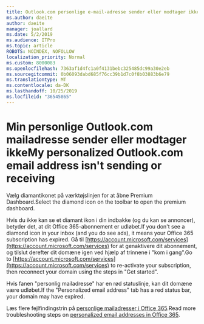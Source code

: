 ```yaml
---
title: Outlook.com personlige e-mail-adresse sender eller modtager ikke
ms.author: daeite
author: daeite
manager: joallard
ms.date: 5/2/2019
ms.audience: ITPro
ms.topic: article
ROBOTS: NOINDEX, NOFOLLOW
localization_priority: Normal
ms.custom: 8000083
ms.openlocfilehash: 7363af1d4fc1a0f4131bebc325485dc99a30e2eb
ms.sourcegitcommit: 0b06093dabd685f76cc39b1d7c0f8b03883b6e79
ms.translationtype: MT
ms.contentlocale: da-DK
ms.lasthandoff: 10/25/2019
ms.locfileid: "36545865"
---
```

# <a name="my-personalized-outlookcom-email-address-isnt-sending-or-receiving"></a><span data-ttu-id="2c8d1-102">Min personlige Outlook.com mailadresse sender eller modtager ikke</span><span class="sxs-lookup"><span data-stu-id="2c8d1-102">My personalized Outlook.com email address isn't sending or receiving</span></span>

<span data-ttu-id="2c8d1-103">Vælg diamantikonet på værktøjslinjen for at åbne Premium Dashboard.</span><span class="sxs-lookup"><span data-stu-id="2c8d1-103">Select the diamond icon on the toolbar to open the premium dashboard.</span></span>

<span data-ttu-id="2c8d1-104">Hvis du ikke kan se et diamant ikon i din indbakke (og du kan se annoncer), betyder det, at dit Office 365-abonnement er udløbet.</span><span class="sxs-lookup"><span data-stu-id="2c8d1-104">If you don't see a diamond icon in your inbox (and you do see ads), it means your Office 365 subscription has expired.</span></span> <span data-ttu-id="2c8d1-105">Gå til [https://account.microsoft.com/services](https://account.microsoft.com/services) for at genaktivere dit abonnement, og tilslut derefter dit domæne igen ved hjælp af trinnene i "kom i gang".</span><span class="sxs-lookup"><span data-stu-id="2c8d1-105">Go to [https://account.microsoft.com/services](https://account.microsoft.com/services) to re-activate your subscription, then reconnect your domain using the steps in "Get started".</span></span>

<span data-ttu-id="2c8d1-106">Hvis fanen "personlig mailadresse" har en rød statuslinje, kan dit domæne være udløbet.</span><span class="sxs-lookup"><span data-stu-id="2c8d1-106">If the "Personalized email address" tab has a red status bar, your domain may have expired.</span></span>

<span data-ttu-id="2c8d1-107">Læs flere fejlfindingstrin på [personlige mailadresser i Office 365](https://support.office.com/article/75416a58-b225-4c02-8c07-8979403b427b?wt.mc_id=Office_Outlook_com_Alchemy).</span><span class="sxs-lookup"><span data-stu-id="2c8d1-107">Read more troubleshooting steps on [personalized email addresses in Office 365](https://support.office.com/article/75416a58-b225-4c02-8c07-8979403b427b?wt.mc_id=Office_Outlook_com_Alchemy).</span></span>